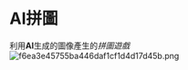  # AI拼圖
 利用**AI**生成的圖像產生的*拼圖遊戲*
 ![f6ea3e45755ba446daf1cf1d4d17d45b.png](_resources/f6ea3e45755ba446daf1cf1d4d17d45b.png)
